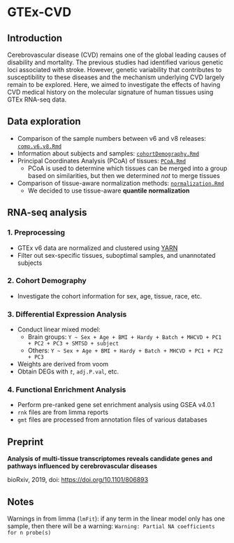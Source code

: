 # GTEx-CVD

## Introduction
Cerebrovascular disease (CVD) remains one of the global leading causes of disability and mortality. The previous studies had identified various genetic loci associated with stroke. However, genetic variability that contributes to susceptibility to these diseases and the mechanism underlying CVD largely remain to be explored. Here, we aimed to investigate the effects of having CVD medical history on the molecular signature of human tissues using GTEx RNA-seq data.

## Data exploration

- Comparison of the sample numbers between v6 and v8 releases: [`comp.v6.v8.Rmd`](exploration/comp.v6.v8.Rmd)
- Information about subjects and samples: [`cohortDemography.Rmd`](exploration/cohortDemography.Rmd)
- Principal Coordinates Analysis (PCoA) of tissues: [`PCoA.Rmd`](exploration/PCoA.Rmd) 
	- PCoA is used to determine which tissues can be merged into a group based on similarities, but then we determined _not_ to merge tissues
- Comparison of tissue-aware normalization methods: [`normalization.Rmd`](exploration/normalization.Rmd)
	- We decided to use tissue-aware **quantile normalization**

## RNA-seq analysis

### 1. Preprocessing

- GTEx v6 data are normalized and clustered using [YARN](https://github.com/QuackenbushLab/yarn)
- Filter out sex-specific tissues, suboptimal samples, and unannotated subjects

### 2. Cohort Demography

- Investigate the cohort information for sex, age, tissue, race, etc.

### 3. Differential Expression Analysis

- Conduct linear mixed model:
  - Brain groups: `Y ~ Sex + Age + BMI + Hardy + Batch + MHCVD + PC1 + PC2 + PC3 + SMTSD + subject`
  - Others: `Y ~ Sex + Age + BMI + Hardy + Batch + MHCVD + PC1 + PC2 + PC3 `
- Weights are derived from voom
- Obtain DEGs with _`t`_, `adj.P.val`, etc.

### 4. Functional Enrichment Analysis
- Perform pre-ranked gene set enrichment analysis using GSEA v4.0.1
- `rnk` files are from limma reports
- `gmt` files are processed from annotation files of various databases

## Preprint

__Analysis of multi-tissue transcriptomes reveals candidate genes and pathways influenced by cerebrovascular diseases__

bioRxiv, 2019, doi: https://doi.org/10.1101/806893


## Notes

Warnings in from limma (`lmFit`): if any term in the linear model only has one sample, then there will be a warning: `Warning: Partial NA coefficients for n probe(s)`

